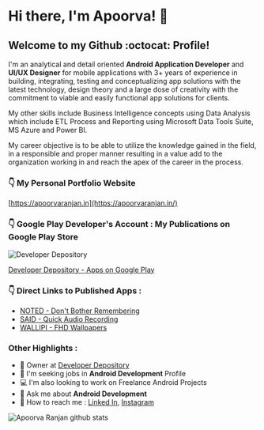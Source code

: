 # Hi there, I'm Apoorva! :wave:

## Welcome to my Github :octocat: Profile!


I'm an analytical and detail oriented **Android Application Developer** and **UI/UX Designer** for mobile applications with 3+ years of experience in building, integrating, testing and conceptualizing app solutions with the latest technology, design theory and a large dose of creativity with the commitment to viable and easily functional app solutions for clients.

My other skills include Business Intelligence concepts using Data Analysis which include ETL Process and Reporting using Microsoft Data Tools Suite, MS Azure and Power BI.

My career objective is to be able to utilize the knowledge gained in the field, in a responsible and proper manner resulting in a value add to the organization working in and reach the apex of the career in the process.



### :point_down: My Personal Portfolio Website

[https://apoorvaranjan.in](https://apoorvaranjan.in/)


### :point_down: Google Play Developer's Account : My Publications on Google Play Store

![Developer Depository](https://lh3.googleusercontent.com/a-/AOh14GhIuMOs8u9r6k-hRtF74x3pqESrdDHwNGIJ_fwzGg=s96-c-rg-br100)

[Developer Depository - Apps on Google Play](https://play.google.com/store/apps/dev?id=7583195382484082484)


### :point_down: Direct Links to Published Apps :

* [NOTED - Don't Bother Remembering](https://play.google.com/store/apps/details?id=com.developerdepository.noted)
* [SAID - Quick Audio Recording](https://play.google.com/store/apps/details?id=com.developerdepository.said)
* [WALLIPI - FHD Wallpapers](https://play.google.com/store/apps/details?id=com.developerdepository.wallipi)


### Other Highlights :


* :bust_in_silhouette: Owner at [Developer Depository](https://play.google.com/store/apps/dev?id=7583195382484082484)
* :briefcase: I'm seeking jobs in **Android Development** Profile
* :computer: I'm also looking to work on Freelance Android Projects
* :speech_balloon: Ask me about **Android Development**
* :email: How to reach me : [Linked In](https://www.linkedin.com/in/2apoorva5/), [Instagram](https://www.instagram.com/2apoorva5/)


![Apoorva Ranjan github stats](https://github-readme-stats.vercel.app/api?username=2apoorva5&show_icons=true&hide_border=true)
